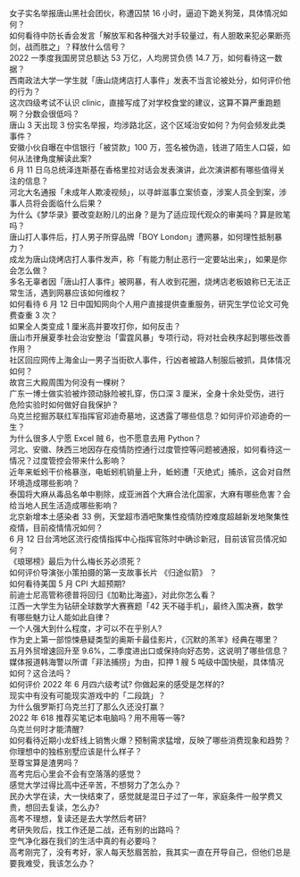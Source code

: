 女子实名举报唐山黑社会团伙，称遭囚禁 16 小时，逼迫下跪关狗笼，具体情况如何？  
如何看待中防长香会发言「解放军和各种强大对手较量过，有人胆敢来犯必果断亮剑，战而胜之」？释放什么信号？  
2022 一季度我国房贷总额达 53 万亿，人均房贷负债 14.7 万，如何看待这一数据？  
西南政法大学一学生就「唐山烧烤店打人事件」发表不当言论被处分，如何评价他的行为？  
这次四级考试不认识 clinic，直接写成了对学校食堂的建议，这算不算严重跑题啊？分数会很低吗？  
唐山 3 天出现 3 份实名举报，均涉路北区，这个区域治安如何？为何会频发此类事件？  
安徽小伙自曝在中信银行「被贷款」100 万，签名被伪造，钱进了陌生人口袋，如何从法律角度解读此案?  
6 月 11 日乌总统泽连斯基在香格里拉对话会发表演讲，此次演讲都有哪些值得关注的信息？  
河北大名通报「未成年人欺凌视频」，以寻衅滋事立案侦查，涉案人员全到案，涉事人员将会面临什么后果？  
为什么《梦华录》要改变赵盼儿的出身？是为了适应现代观众的审美吗？算是败笔吗？  
唐山打人事件后，打人男子所穿品牌「BOY London」遭网暴，如何理性抵制暴力？  
成龙为唐山烧烤店打人事件发声，称「有能力制止恶行一定要站出来」，如果是你会怎么做？  
多名无辜者因「唐山打人事件」被网暴，有人收到花圈，烧烤店老板娘称已无法正常生活，遇到网暴应该如何维权？  
如何看待 6 月 12 日中国知网向个人用户直接提供查重服务，研究生学位论文可免费查重 3 次？  
如果全人类变成 1 厘米高并要攻打你，如何反击？  
唐山市开展夏季社会治安整治「雷霆风暴」专项行动，将对社会秩序起到哪些改善作用？  
社区回应网传上海金山一男子当街砍人事件，行凶者被路人制服后被抓，具体情况如何？  
故宫三大殿周围为何没有一棵树？  
广东一博士做实验被炸颈动脉险被扎穿，伤口深 3 厘米，全身十余处受伤，进行危险实验时如何做好自我保护？  
乌克兰挖掘苏联红军指挥官邓迪奇墓地，这透露了哪些信息？如何评价邓迪奇的一生？  
为什么很多人宁愿 Excel 贼 6，也不愿意去用 Python？  
河北、安徽、陕西三地因存在疫情防控通行过度管控等问题被通报，如何看待这一情况？过度管控会带来什么影响？  
近年来蚯蚓干价格暴涨，电蚯蚓机销量上升，蚯蚓遭「灭绝式」捕杀，这会对自然环境造成哪些影响？  
泰国将大麻从毒品名单中剔除，成亚洲首个大麻合法化国家，大麻有哪些危害？会给当地人民生活造成哪些影响？  
北京新增本土感染者 33 例，天堂超市酒吧聚集性疫情防控难度超越新发地聚集性疫情，目前疫情情况如何？  
6 月 12 日台湾地区流行疫情指挥中心指挥官陈时中确诊新冠，目前该官员情况如何？  
《琅琊榜》最后为什么梅长苏必须死？  
如何评价导演张小策拍摄的第一支故事长片 《归途似箭》 ？  
如何看待美国 5 月 CPI 大超预期?  
前迪士尼高管称德普将回归《加勒比海盗》，对此你怎么看？  
江西一大学生为钻研全球数学大赛赛题「42 天不碰手机」，最终入围决赛，数学有哪些魅力让人能如此自律？  
一个人强大到什么程度，才可以不在乎别人?  
作为史上第一部惊悚悬疑类型的奥斯卡最佳影片，《沉默的羔羊》经典在哪里？  
五月外贸增速回升至 9.6%，二季度进出口或保持向好态势，这说明了哪些信息？  
媒体报道韩海警以所谓「非法捕捞」为由，扣押 1 艘 5 吨级中国快艇，具体情况如何？这合法吗？  
如何评价 2022 年 6 月四六级考试? 你做起来的感受是怎样的?  
现实中有没有可能现实游戏中的「二段跳」？  
为什么俄罗斯打乌克兰打了那么久还没打赢？  
2022 年 618 推荐买笔记本电脑吗？用不用等一等?  
乌克兰何时才能清醒?  
如何看待近期小龙虾线上销售火爆？预制需求猛增，反映了哪些消费现象和趋势？  
你理想中的独栋别墅应该是什么样子？  
至尊宝算是渣男吗？  
高考完后心里会不会有空落落的感觉？  
感觉大学过得比高中还辛苦，不想努力了怎么办？  
民办大学在读，大一快结束了，感觉就是混日子过了一年，家庭条件一般学费又贵，想回去复读，怎么办?  
高考不理想，复读还是去大学然后考研?  
考研失败后，找工作还是二战，还有别的出路吗？  
空气净化器在我们的生活中真的有必要吗？  
高考刚完了，没有考好，家人每天愁眉苦脸，我其实一直在开导自己，但他们总是要我难受，我该怎么办？  
